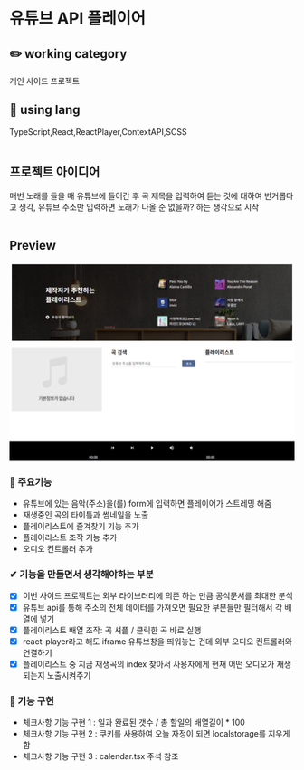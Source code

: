 # 유튜브 API 플레이어

## ✏️ working category

개인 사이드 프로젝트
<br />

## 📃 using lang

TypeScript,React,ReactPlayer,ContextAPI,SCSS
<br />
<br />

## 프로젝트 아이디어

매번 노래를 들을 때 유튜브에 들어간 후 곡 제목을 입력하여 듣는 것에 대하여 번거롭다고 생각,
유튜브 주소만 입력하면 노래가 나올 순 없을까? 하는 생각으로 시작
<br />
<br />

## Preview

  <img src="./public/img/preview.PNG" alt="" />

### 📌 주요기능

- 유튜브에 있는 음악(주소)을(를) form에 입력하면 플레이어가 스트레밍 해줌
- 재생중인 곡의 타이틀과 썸네일을 노출
- 플레이리스트에 즐겨찾기 기능 추가
- 플레이리스트 조작 기능 추가
- 오디오 컨트롤러 추가

### ✔ 기능을 만들면서 생각해야하는 부분

- [x] 이번 사이드 프로젝트는 외부 라이브러리에 의존 하는 만큼 공식문서를 최대한 분석
- [x] 유튜브 api를 통해 주소의 전체 데이터를 가져오면 필요한 부분들만 필터해서 각 배열에 넣기
- [x] 플레이리스트 배열 조작: 곡 셔플 / 클릭한 곡 바로 실행
- [x] react-player라고 해도 iframe 유튜브창을 띄워놓는 건데 외부 오디오 컨트롤러와 연결하기
- [x] 플레이리스트 중 지금 재생곡의 index 찾아서 사용자에게 현재 어떤 오디오가 재생되는지 노출시켜주기

### 🚀 기능 구현

- 체크사항 기능 구현 1 : 일과 완료된 갯수 / 총 할일의 배열길이 \* 100
- 체크사항 기능 구현 2 : 쿠키를 사용하여 오늘 자정이 되면 localstorage를 지우게 함
- 체크사항 기능 구현 3 : calendar.tsx 주석 참조
